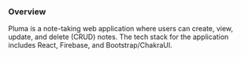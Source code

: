### Overview
Pluma is a note-taking web application where users can create, view, update, and delete (CRUD) notes.
The tech stack for the application includes React, Firebase, and Bootstrap/ChakraUI.
